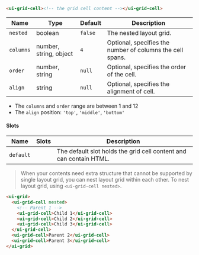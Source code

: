 ```html
<ui-grid-cell><!-- the grid cell content --></ui-grid-cell>
```

| Name      | Type                   | Default | Description                                               |
| --------- | ---------------------- | ------- | --------------------------------------------------------- |
| `nested`  | boolean                | `false` | The nested layout grid.                                   |
| `columns` | number, string, object | `4`     | Optional, specifies the number of columns the cell spans. |
| `order`   | number, string         | `null`  | Optional, specifies the order of the cell.                |
| `align`   | string                 | `null`  | Optional, specifies the alignment of cell.                |

- The `columns` and `order` range are between 1 and 12
- The `align` position: `'top'`, `'middle'`, `'bottom'`

#### Slots

| Name      | Slots | Description                                                        |
| --------- | ----- | ------------------------------------------------------------------ |
| `default` |       | The default slot holds the grid cell content and can contain HTML. |

> When your contents need extra structure that cannot be supported by single layout grid, you can nest layout grid within each other. To nest layout grid, using `<ui-grid-cell nested>`.

```html
<ui-grid>
  <ui-grid-cell nested>
    <!-- Parent 1 -->
    <ui-grid-cell>Child 1</ui-grid-cell>
    <ui-grid-cell>Child 2</ui-grid-cell>
    <ui-grid-cell>Child 3</ui-grid-cell>
  </ui-grid-cell>
  <ui-grid-cell>Parent 2</ui-grid-cell>
  <ui-grid-cell>Parent 3</ui-grid-cell>
</ui-grid>
```
